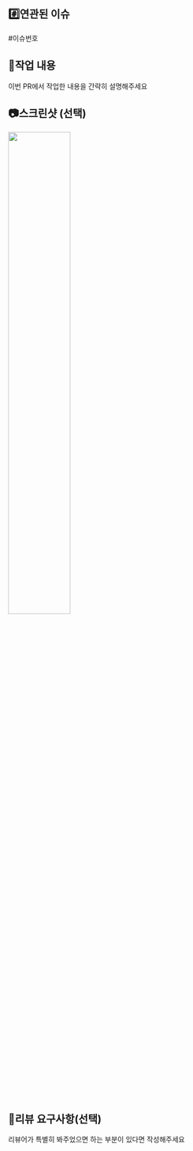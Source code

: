## #️⃣연관된 이슈
#이슈번호

## 📝작업 내용
이번 PR에서 작업한 내용을 간략히 설명해주세요

## 📷스크린샷 (선택)
<img src="파일주소" width="50%" height="50%"/>

## 💬리뷰 요구사항(선택)
리뷰어가 특별히 봐주었으면 하는 부분이 있다면 작성해주세요
